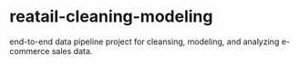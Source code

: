 # reatail-cleaning-modeling
end-to-end data pipeline project for cleansing, modeling, and analyzing e-commerce sales data.
